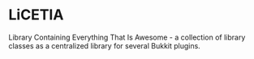 LiCETIA
=======

Library Containing Everything That Is Awesome - a collection of library classes as a centralized library for several Bukkit plugins.
